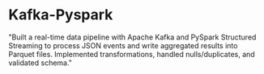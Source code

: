 # Kafka-Pyspark
"Built a real-time data pipeline with Apache Kafka and PySpark Structured Streaming to process JSON events and write aggregated results into Parquet files. Implemented transformations, handled nulls/duplicates, and validated schema."
